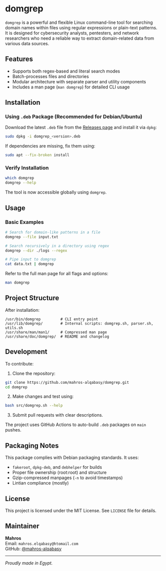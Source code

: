 # domgrep

`domgrep` is a powerful and flexible Linux command-line tool for searching domain names within files using regular expressions or plain-text patterns. It is designed for cybersecurity analysts, pentesters, and network researchers who need a reliable way to extract domain-related data from various data sources.

## Features

- Supports both regex-based and literal search modes
- Batch-processes files and directories
- Modular architecture with separate parser and utility components
- Includes a man page (`man domgrep`) for detailed CLI usage

## Installation

### Using `.deb` Package (Recommended for Debian/Ubuntu)

Download the latest `.deb` file from the [Releases page](https://github.com/mahros-alqabasy/domgrep/releases) and install it via `dpkg`:

```bash
sudo dpkg -i domgrep_<version>.deb
```

If dependencies are missing, fix them using:

```bash
sudo apt --fix-broken install
```

### Verify Installation

```bash
which domgrep
domgrep --help
```

The tool is now accessible globally using `domgrep`.

## Usage

### Basic Examples

```bash
# Search for domain-like patterns in a file
domgrep --file input.txt

# Search recursively in a directory using regex
domgrep --dir ./logs --regex

# Pipe input to domgrep
cat data.txt | domgrep
```

Refer to the full man page for all flags and options:

```bash
man domgrep
```

## Project Structure

After installation:

```
/usr/bin/domgrep         # CLI entry point
/usr/lib/domgrep/        # Internal scripts: domgrep.sh, parser.sh, utils.sh
/usr/share/man/man1/     # Compressed man page
/usr/share/doc/domgrep/  # README and changelog
```

## Development

To contribute:

1. Clone the repository:

```bash
git clone https://github.com/mahros-alqabasy/domgrep.git
cd domgrep
```

2. Make changes and test using:

```bash
bash src/domgrep.sh --help
```

3. Submit pull requests with clear descriptions.

The project uses GitHub Actions to auto-build `.deb` packages on `main` pushes.

## Packaging Notes

This package complies with Debian packaging standards. It uses:
- `fakeroot`, `dpkg-deb`, and `debhelper` for builds
- Proper file ownership (root:root) and structure
- Gzip-compressed manpages (`-n` to avoid timestamps)
- Lintian compliance (mostly)

## License

This project is licensed under the MIT License. See `LICENSE` file for details.

## Maintainer

**Mahros**  
Email: `mahros.elqabasy@htomail.com`  
GitHub: [@mahros-alqabasy](https://github.com/mahros-alqabasy)

---

_Proudly made in Egypt._
